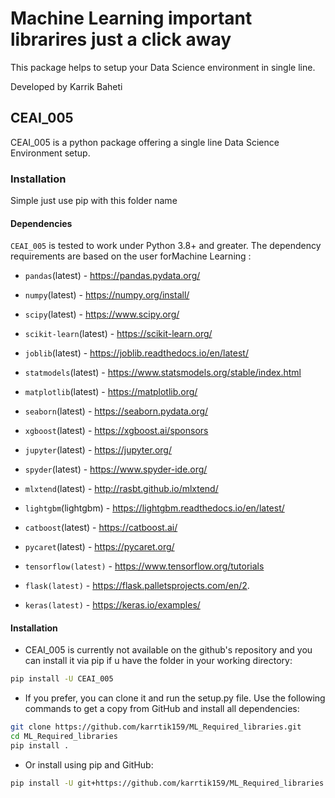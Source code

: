 # Machine Learning important librarires just a click away

This package helps to setup your Data Science environment in single line.

Developed by Karrik Baheti

## CEAI_005

CEAI_005 is a python package offering a single line Data Science Environment setup. 


### Installation

Simple just use pip with this folder name

#### Dependencies

`CEAI_005` is tested to work under Python 3.8+ and greater. The dependency requirements are based on the user forMachine Learning :

- `pandas`(latest) - https://pandas.pydata.org/
- `numpy`(latest) - https://numpy.org/install/
- `scipy`(latest) - https://www.scipy.org/
- `scikit-learn`(latest) - https://scikit-learn.org/
- `joblib`(latest) - https://joblib.readthedocs.io/en/latest/
- `statmodels`(latest) - https://www.statsmodels.org/stable/index.html
- `matplotlib`(latest) - https://matplotlib.org/
- `seaborn`(latest) - https://seaborn.pydata.org/
- `xgboost`(latest) - https://xgboost.ai/sponsors

- `jupyter`(latest) - https://jupyter.org/
- `spyder`(latest) - https://www.spyder-ide.org/
- `mlxtend`(latest) - http://rasbt.github.io/mlxtend/
- `lightgbm`(lightgbm) - https://lightgbm.readthedocs.io/en/latest/

- `catboost`(latest) - https://catboost.ai/

- `pycaret`(latest) - https://pycaret.org/

- `tensorflow(latest)` - https://www.tensorflow.org/tutorials
- `flask(latest)` - https://flask.palletsprojects.com/en/2.

- `keras(latest)` - https://keras.io/examples/


#### Installation

* CEAI_005 is currently not available on the github's repository and you can install it via pip if u have the folder in your working directory:

```bash
pip install -U CEAI_005
```

* If you prefer, you can clone it and run the setup.py file. Use the following commands to get a copy from GitHub and install all dependencies:

```bash
git clone https://github.com/karrtik159/ML_Required_libraries.git
cd ML_Required_libraries
pip install .
```

* Or install using pip and GitHub:

```bash
pip install -U git+https://github.com/karrtik159/ML_Required_libraries.git
```
